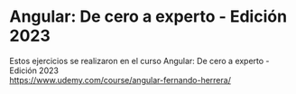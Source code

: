 # Angular: De cero a experto - Edición 2023
Estos ejercicios se realizaron en el curso Angular: De cero a experto - Edición 2023 </br>
https://www.udemy.com/course/angular-fernando-herrera/
